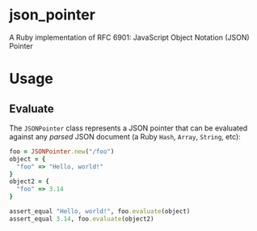 # json_pointer
A Ruby implementation of RFC 6901: JavaScript Object Notation (JSON) Pointer

# Usage
## Evaluate
The `JSONPointer` class represents a JSON pointer that can be evaluated against any *parsed* JSON document (a Ruby `Hash`, `Array`, `String`, etc):
```ruby
foo = JSONPointer.new("/foo")
object = {
  "foo" => "Hello, world!"
}
object2 = {
  "foo" => 3.14
}

assert_equal "Hello, world!", foo.evaluate(object)
assert_equal 3.14, foo.evaluate(object2)
```
